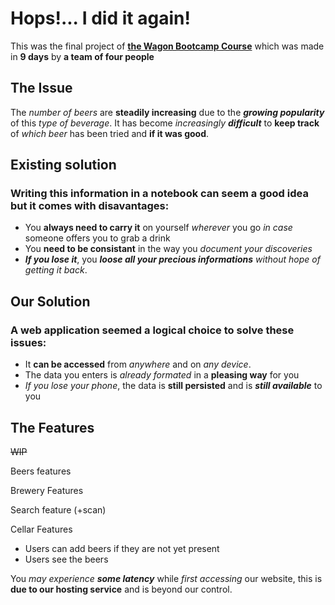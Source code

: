 # Hops!... I did it again!

This was the final project of **[the Wagon Bootcamp Course](https://www.lewagon.com/fr "Check it out")** which was made in **9 days**  by **a team of four people**

## The Issue

The _number of beers_ are **steadily increasing** due to the ***growing popularity*** of this _type of beverage_. It has become _increasingly **difficult**_ to **keep track** of _which beer_ has been tried and **if it was good**.

## Existing solution

### Writing this information in a notebook can seem a good idea but it comes with disavantages:

- You **always need to carry it** on yourself _wherever_ you go _in case_ someone offers you to grab a drink
- You **need to be consistant** in the way you _document your discoveries_
- ***If you lose it***, you ***loose all your precious informations*** _without hope of getting it back_.

## Our Solution

### A web application seemed a logical choice to solve these issues:

- It **can be accessed** from _anywhere_ and on _any device_.
- The data you enters is _already formated_ in a **pleasing way** for you
- _If you lose your phone_, the data is **still persisted** and is ***still available*** to you

## The Features

~~WIP~~

Beers features

Brewery Features

Search feature (+scan)

Cellar Features

- Users can add beers if they are not yet present
- Users see the beers

You *may experience* ***some latency*** while _first accessing_ our website, this is **due to our hosting service** and is beyond our control.
